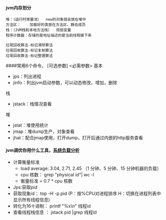 #### jvm内存划分
 	堆：（运行时常量池）	new的对象就会放在堆中
	方法区：	加载好的类放在方法区，静态成员
	栈：（JVM栈和本地方法栈）	局部变量
	程序计数器：存储的是地址描述的是当前线程接下来
	
	垃圾回收算法-标记清除算法
    垃圾回收算法-标记复制算法
    垃圾回收算法-标记整理算法
####常用6个命令， [可选参数] <必需参数>
基本
* jps：列出进程
* jinfo：列出jvm启动参数，可以动态修改，增加，删除

栈
* jstack：栈情况查看

堆
* jstat：堆使用统计
* jmap：堆dump生产，对象查看
* jhat：配合jmap使用，打开dump，打开后通过内嵌的http服务查看
#### jvm调优你用什么工具，[系统负载分析](https://mp.weixin.qq.com/s/Lz4cEt0LY_Fvqz2zAgOafw)
*   计算衡量标准 
    * load average: 3.04, 2.71, 2.45  （1 分钟、5 分钟、15 分钟机器的负载）
    * cpu 核数： grep "physical id"| wc -l	 
    * 衡量标准 = 0.7 * cpu 核数
* Jps:获取pid
* 获取现象id： top -H -p pid (P：按%CPU对进程排序  H：切换在进程列表中显示所有线程信息)
* 转化为16十进制： printf "%x\n" 线程id
* 查看线程栈信息 ： jstack pid |grep 线程id
